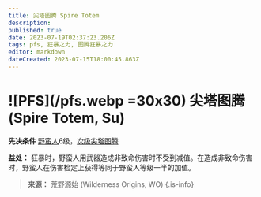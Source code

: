 ```yaml
---
title: 尖塔图腾 Spire Totem
description: 
published: true
date: 2023-07-19T02:37:23.206Z
tags: pfs, 狂暴之力, 图腾狂暴之力
editor: markdown
dateCreated: 2023-07-15T18:00:45.863Z
---
```


# ![PFS](/pfs.webp =30x30) 尖塔图腾 (Spire Totem, Su)

**先决条件** [野蛮人](/野蛮人)6级，[次级尖塔图腾](/狂暴之力/次级尖塔图腾)

**益处：** 狂暴时，野蛮人用武器造成非致命伤害时不受到减值。在造成非致命伤害时，野蛮人在伤害检定上获得等同于野蛮人等级一半的加值。

> **来源：** 荒野源始 (Wilderness Origins, WO)
{.is-info}